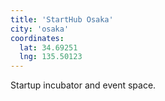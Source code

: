 ```yaml
---
title: 'StartHub Osaka'
city: 'osaka'
coordinates:
  lat: 34.69251
  lng: 135.50123
---
```


Startup incubator and event space.

